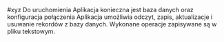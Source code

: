 #xyz
Do uruchomienia Aplikacja konieczna jest baza danych oraz konfiguracja połączenia
Aplikacja umożliwia odczyt, zapis, aktualizacje i usuwanie rekordów z bazy danych.
Wykonane operacje zapisywane są w pliku tekstowym.
